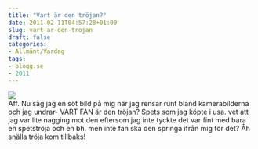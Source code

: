 ```yaml
---
title: "Vart är den tröjan?"
date: 2011-02-11T04:57:28+01:00
slug: vart-ar-den-trojan
draft: false
categories:
- Allmänt/Vardag
tags:
- blogg.se
- 2011
---
```

![](/assets/images/blogg.se/dsc09940_131914133.jpg)  
Aff. Nu såg jag en söt bild på mig när jag rensar runt bland kamerabilderna och jag undrar- VART FAN är den tröjan? Spets som jag köpte i usa. vet att jag var lite nagging mot den eftersom jag inte tyckte det var fint med bara en spetströja och en bh. men inte fan ska den springa ifrån mig för det? Åh snälla tröja kom tillbaks!